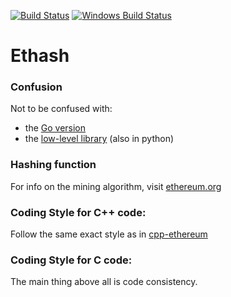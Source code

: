 [![Build Status](https://travis-ci.org/ethereum/ethash.svg?branch=master)](https://travis-ci.org/ethereum/ethash)
[![Windows Build Status](https://ci.appveyor.com/api/projects/status/github/debris/ethash?branch=master&svg=true)](https://ci.appveyor.com/project/debris/ethash-nr37r/branch/master)

# Ethash

### Confusion

Not to be confused with:
- the [Go version](https://github.com/ethereum/go-ethereum/tree/master/consensus/ethash)
- the [low-level library](https://github.com/ethereum/eth-hash) (also in python) 

### Hashing function

For info on the mining algorithm, visit [ethereum.org](https://ethereum.org/en/developers/docs/consensus-mechanisms/pow/mining-algorithms/)

### Coding Style for C++ code:

Follow the same exact style as in [cpp-ethereum](https://github.com/ethereum/cpp-ethereum/blob/develop/CodingStandards.txt)

### Coding Style for C code:

The main thing above all is code consistency.
